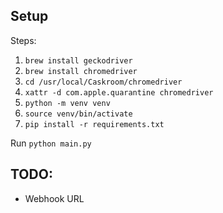 ## Setup

Steps:

1. `brew install geckodriver`
2. `brew install chromedriver`
3. `cd /usr/local/Caskroom/chromedriver`
4. `xattr -d com.apple.quarantine chromedriver`
5. `python -m venv venv`
6. `source venv/bin/activate`
7. `pip install -r requirements.txt`

Run `python main.py`

## TODO:

- Webhook URL
